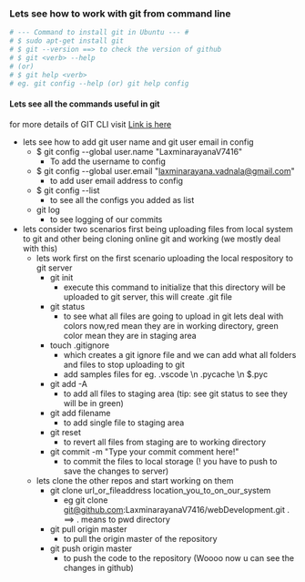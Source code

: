 ### Lets see how to work with git from command line
```Python
# --- Command to install git in Ubuntu --- #
# $ sudo apt-get install git
# $ git --version ==> to check the version of github
# $ git <verb> --help
# (or)
# $ git help <verb>
# eg. git config --help (or) git help config
```
#### Lets see all the commands useful in git
for more details of GIT CLI visit [Link is here](https://git-scm.com/book/en/v2 "its pro git book")
* lets see how to add git user name and git user email in config
    * $ git config --global user.name "LaxminarayanaV7416"
      * To add the username to config
    * $ git config --global user.email "laxminarayana.vadnala@gmail.com"
      * to add user email address to config 
    * $ git config --list
      * to see all the configs you added as list
   * git log 
      * to see logging of our commits
 * lets consider two scenarios first being uploading files from local system to git and other being cloning online git and working (we mostly deal with this)
   * lets work first on the first scenario uploading the local respository to git server
      * git init
         * execute this command to initialize that this directory will be uploaded to git server, this will create .git file
      * git status
         * to see what all files are going to upload in git lets deal with colors now,red mean they are in working directory, green color mean they are in staging area
      * touch .gitignore
         * which creates a git ignore file and we can add what all folders and files to stop uploading to git
         * add samples files for eg. .vscode \n .pycache \n $.pyc
      * git add -A
         * to add all files to staging area (tip: see git status to see they will be in green)
      * git add filename
         * to add single file to staging area
      * git reset
         * to revert all files from staging are to working directory
      * git commit -m "Type your commit comment here!"
         * to commit the files to local storage (! you have to push to save the changes to server)
   * lets clone the other repos and start working on them
      * git clone url_or_fileaddress location_you_to_on_our_system
         * eg git clone git@github.com:LaxminarayanaV7416/webDevelopment.git . ==> . means to pwd directory
      * git pull origin master
         * to pull the origin master of the repository
      * git push origin master
         * to push the code to the repository (Woooo now u can see the changes in github)
   
